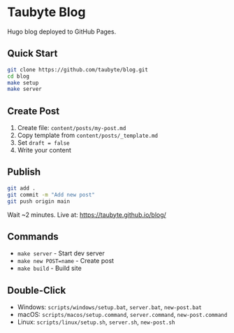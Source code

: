 # Taubyte Blog

Hugo blog deployed to GitHub Pages.

## Quick Start

```bash
git clone https://github.com/taubyte/blog.git
cd blog
make setup
make server
```

## Create Post

1. Create file: `content/posts/my-post.md`
2. Copy template from `content/posts/_template.md`
3. Set `draft = false`
4. Write your content

## Publish

```bash
git add .
git commit -m "Add new post"
git push origin main
```

Wait ~2 minutes. Live at: https://taubyte.github.io/blog/

## Commands

- `make server` - Start dev server
- `make new POST=name` - Create post
- `make build` - Build site

## Double-Click

- Windows: `scripts/windows/setup.bat`, `server.bat`, `new-post.bat`
- macOS: `scripts/macos/setup.command`, `server.command`, `new-post.command`
- Linux: `scripts/linux/setup.sh`, `server.sh`, `new-post.sh`
